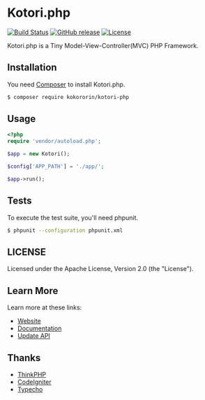 # Kotori.php

[![Build Status](https://api.travis-ci.org/kokororin/Kotori.php.svg)](https://travis-ci.org/kokororin/Kotori.php)
[![GitHub release](https://img.shields.io/github/release/kokororin/Kotori.php.svg)](https://github.com/kokororin/Kotori.php/releases)
[![License](https://img.shields.io/badge/license-Apache%202-blue.svg)](https://packagist.org/packages/kokororin/kotori-php)

Kotori.php is a Tiny Model-View-Controller(MVC) PHP Framework.

## Installation

You need [Composer](https://getcomposer.org/) to install Kotori.php.

```bash
$ composer require kokororin/kotori-php
```

## Usage

```php
<?php
require 'vendor/autoload.php';

$app = new Kotori();

$config['APP_PATH'] = './app/';

$app->run();
```

## Tests

To execute the test suite, you'll need phpunit.

```bash
$ phpunit --configuration phpunit.xml
```

## LICENSE

Licensed under the Apache License, Version 2.0 (the "License").

## Learn More

Learn more at these links:

- [Website](https://kotori.love/archives/kotori-php-framework.html)
- [Documentation](https://github.com/kokororin/Kotori.php/wiki)
- [Update API](https://api.kotori.love/framework/latest.php)

## Thanks

- [ThinkPHP](https://github.com/top-think/thinkphp)
- [CodeIgniter](https://github.com/bcit-ci/CodeIgniter)
- [Typecho](https://github.com/typecho/typecho)